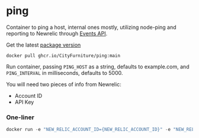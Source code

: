 # ping
Container to ping a host, internal ones mostly, utilizing node-ping and reporting to Newrelic through [Events API](https://docs.newrelic.com/docs/data-apis/ingest-apis/introduction-event-api/#submit-event).

Get the latest [package version](https://github.com/CityFurniture/ping/pkgs/container/ping)
```
docker pull ghcr.io/CityFurniture/ping:main
```

Run container, passing `PING_HOST` as a string, defaults to example.com, and `PING_INTERVAL` in milliseconds, defaults to 5000.

You will need two pieces of info from Newrelic:
- Account ID
- API Key

### One-liner

```go
docker run -e "NEW_RELIC_ACCOUNT_ID={NEW_RELIC_ACCOUNT_ID}" -e "NEW_RELIC_API_KEY={NEW_RELIC_API_KEY}" -e "PING_HOST=example.com" -e "PING_INTERVAL=2000"  ghcr.io/CityFurniture/ping:main 
```
